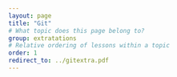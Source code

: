 ```yaml
---
layout: page
title: "Git"
# What topic does this page belong to?
group: extratations
# Relative ordering of lessons within a topic
order: 1
redirect_to: ../gitextra.pdf
---
```

